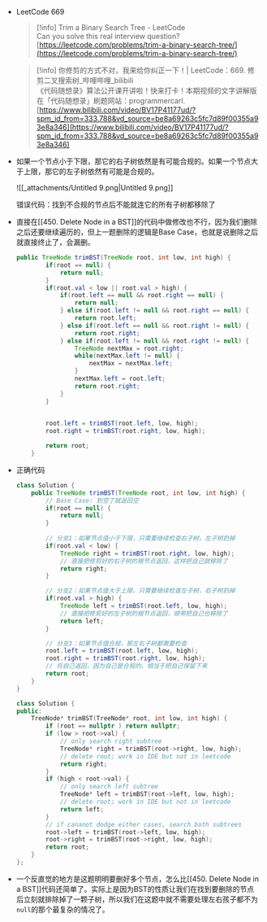 - LeetCode 669
    
    > [!info] Trim a Binary Search Tree - LeetCode  
    > Can you solve this real interview question?  
    > [https://leetcode.com/problems/trim-a-binary-search-tree/](https://leetcode.com/problems/trim-a-binary-search-tree/)  
    
    > [!info] 你修剪的方式不对，我来给你纠正一下！| LeetCode：669. 修剪二叉搜索树_哔哩哔哩_bilibili  
    > 《代码随想录》算法公开课开讲啦！快来打卡！本期视频的文字讲解版在「代码随想录」刷题网站：programmercarl.  
    > [https://www.bilibili.com/video/BV17P41177ud/?spm_id_from=333.788&vd_source=be8a69263c5fc7d89f00355a93e8a346](https://www.bilibili.com/video/BV17P41177ud/?spm_id_from=333.788&vd_source=be8a69263c5fc7d89f00355a93e8a346)  
    
- 如果一个节点小于下限，那它的右子树依然是有可能合规的。如果一个节点大于上限，那它的左子树依然有可能是合规的。
    
    ![[_attachments/Untitled 9.png|Untitled 9.png]]
    
    错误代码：找到不合规的节点后不能就连它的所有子树都移除了
    
- 直接在[[450. Delete Node in a BST]]的代码中做修改也不行，因为我们删除之后还要继续遍历的，但上一题删除的逻辑是Base Case，也就是说删除之后就直接终止了，会漏删。
    
    ```Java
    public TreeNode trimBST(TreeNode root, int low, int high) {
            if(root == null) {
                return null;
            } 
            if(root.val < low || root.val > high) {
                if(root.left == null && root.right == null) {
                    return null;
                } else if(root.left != null && root.right == null) {
                    return root.left;
                } else if(root.left == null && root.right != null) {
                    return root.right;
                } else if(root.left != null && root.right != null) {
                    TreeNode nextMax = root.right;
                    while(nextMax.left != null) {
                        nextMax = nextMax.left;
                    }
                    nextMax.left = root.left;
                    return root.right;
                }
            }
            
    
            root.left = trimBST(root.left, low, high);
            root.right = trimBST(root.right, low, high);
    
            return root;
        }
    ```
    
- 正确代码
    
    ```Java
    class Solution {
        public TreeNode trimBST(TreeNode root, int low, int high) {
            // Base Case: 到空了就返回空
            if(root == null) {
                return null;
            } 
            
            // 分支1：如果节点值小于下限，只需要继续检查右子树，左子树扔掉
            if(root.val < low) {
                TreeNode right = trimBST(root.right, low, high);
                // 直接把修剪好的右子树的根节点返回，这样把自己就移除了
                return right;
            }
    
            // 分支2：如果节点值大于上限，只需要继续检查左子树，右子树扔掉
            if(root.val > high) {
                TreeNode left = trimBST(root.left, low, high);
                // 直接把修剪好的左子树的根节点返回，顺带把自己也移除了
                return left;
            }
    
            // 分支3：如果节点值合规，那左右子树都需要检查
            root.left = trimBST(root.left, low, high);
            root.right = trimBST(root.right, low, high);
            // 将自己返回，因为自己是合规的，相当于把自己保留下来
            return root;
        }
    }
    ```
    
    ```C++
    class Solution {
    public:
    	TreeNode* trimBST(TreeNode* root, int low, int high) {
    		if (root == nullptr ) return nullptr;
    		if (low > root->val) {
    			// only search right subtree
    			TreeNode* right = trimBST(root->right, low, high); 
    			// delete root; work in IDE but not in leetcode
    			return right;
    		}
    		if (high < root->val) {
    			// only search left subtree
    			TreeNode* left = trimBST(root->left, low, high);
    			// delete root; work in IDE but not in leetcode
    			return left;
    		}
    		// if cananot dodge either cases, search both subtrees
    		root->left = trimBST(root->left, low, high);
    		root->right = trimBST(root->right, low, high);
    		return root;
    	}
    };
    ```
    
- 一个反直觉的地方是这题明明要删好多个节点，怎么比[[450. Delete Node in a BST]]代码还简单了。实际上是因为BST的性质让我们在找到要删除的节点后立刻就排除掉了一颗子树，所以我们在这题中就不需要处理左右孩子都不为`null`的那个最复杂的情况了。